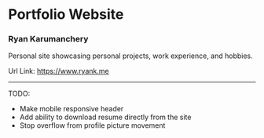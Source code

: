 # Portfolio Website

### Ryan Karumanchery

Personal site showcasing personal projects, work experience, and hobbies.

Url Link: https://www.ryank.me

---

TODO:

- Make mobile responsive header
- Add ability to download resume directly from the site
- Stop overflow from profile picture movement
